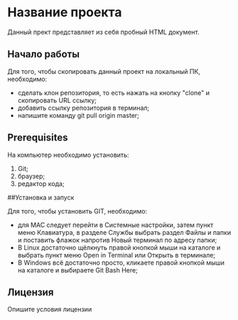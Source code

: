# Название проекта

Данный прект представляет из себя пробный HTML документ.

## Начало работы

Для того, чтобы скопировать данный проект на локальный ПК, необходимо:
  * сделать клон репозитория, то есть нажать на кнопку "clone" и скопировать URL ссылку;
  * добавить ссылку репозитория в терминал;
  * напишите команду git pull origin master;

## Prerequisites

На компьютер необходимо установить:
  1. Git;
  1. браузер;
  1. редактор кода;

##Установка и запуск

Для того, чтобы установить GIT, необходимо:
  * для MAC следует перейти в Системные настройки, затем пункт меню Клавиатура, в разделе Службы выбрать раздел Файлы и папки и поставить флажок напротив Новый терминал по адресу папки;
  * В Linux достаточно щёлкнуть правой кнопкой мыши на каталоге и выбрать пункт меню Open in Terminal или Открыть в терминале;
  * В Windows всё достаточно просто, кликаете правой кнопкой мыши на каталоге и выбираете Git Bash Here;

## Лицензия

Опишите условия лицензии